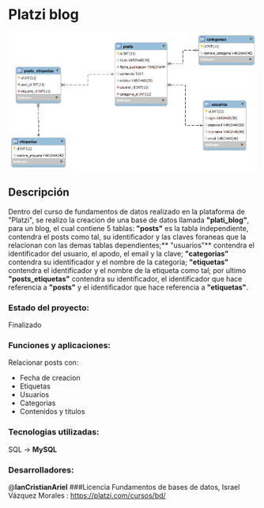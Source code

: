 # Platzi blog
![diagrama_sql](https://raw.githubusercontent.com/ianCristianAriel/platzi_blog/main/platziblog.png)
## Descripción 
Dentro del curso de fundamentos de datos realizado en la plataforma de "Platzi", se realizo la creacion de una base de datos llamada **"plati_blog"**, para un blog, el cual contiene 5 tablas:
**"posts"** es la tabla independiente, contendra el posts como tal, su identificador y las claves foraneas que la relacionan con las demas tablas dependientes;** "usuarios"** contendra el identificador del usuario, el apodo, el email y la clave; **"categorias"** contendra su identificador y el nombre de la categoria; 
**"etiquetas"** contendra el identificador y el nombre de la etiqueta como tal; por ultimo **"posts_etiquetas"** contendra su identificador, el identificador que hace referencia a **"posts"** y el identificador que hace referencia a **"etiquetas"**.

### Estado del proyecto:
Finalizado
### Funciones y aplicaciones:
Relacionar posts con:
- Fecha de creacion
- Etiquetas
- Usuarios
- Categorias
- Contenidos y titulos

### Tecnologias utilizadas:
SQL -> **MySQL**
### Desarrolladores:
@**IanCristianAriel**
###Licencia
Fundamentos de bases de datos, Israel Vázquez Morales : https://platzi.com/cursos/bd/
